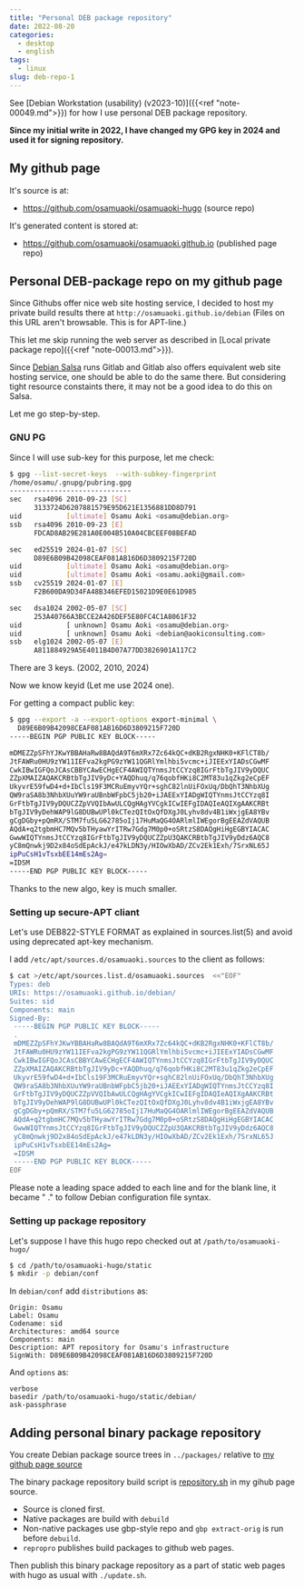 ```yaml
---
title: "Personal DEB package repository"
date: 2022-08-20
categories:
  - desktop
  - english
tags:
  - linux
slug: deb-repo-1
---
```


See [Debian Workstation (usability) (v2023-10)]({{<ref "note-00049.md">}}) for how I use personal DEB package repository.

**Since my initial write in 2022, I have changed my GPG key in 2024 and used it for signing repository.**

## My github page

It's source is at:

* https://github.com/osamuaoki/osamuaoki-hugo (source repo)

It's generated content is stored at:

* https://github.com/osamuaoki/osamuaoki.github.io (published page repo)

## Personal DEB-package repo on my github page

Since Githubs offer nice web site hosting service, I decided to host my private
build results there at `http://osamuaoki.github.io/debian` (Files on this URL
aren't browsable.  This is for APT-line.)

This let me skip running the web server as described in [Local private package
repo]({{<ref "note-00013.md">}}).

Since [Debian Salsa](http://salsa.debian.org) runs Gitlab and Gitlab also
offers equivalent web site hosting service, one should be able to do the same
there.  But considering tight resource constaints there, it may not be a good
idea to do this on Salsa.

Let me go step-by-step.

### GNU PG

Since I will use sub-key for this purpose, let me check:
```sh
$ gpg --list-secret-keys  --with-subkey-fingerprint
/home/osamu/.gnupg/pubring.gpg
------------------------------
sec   rsa4096 2010-09-23 [SC]
      3133724D6207881579E95D621E1356881DD8D791
uid           [ultimate] Osamu Aoki <osamu@debian.org>
ssb   rsa4096 2010-09-23 [E]
      FDCAD8AB29E281A0E004B510A04CBCEEF08BEFAD

sec   ed25519 2024-01-07 [SC]
      D89E6B09B42098CEAF081AB16D6D3809215F720D
uid           [ultimate] Osamu Aoki <osamu@debian.org>
uid           [ultimate] Osamu Aoki <osamu.aoki@gmail.com>
ssb   cv25519 2024-01-07 [E]
      F2B600DA9D34FA48B346EFED15021D9E0E61D985

sec   dsa1024 2002-05-07 [SC]
      253A40766A3BCCE2A426DEF5E80FC4C1A8061F32
uid           [ unknown] Osamu Aoki <osamu@debian.org>
uid           [ unknown] Osamu Aoki <debian@aokiconsulting.com>
ssb   elg1024 2002-05-07 [E]
      A811884929A5E4011B4D07A77DD3826901A117C2
```
There are 3 keys.  (2002, 2010, 2024)

Now we know keyid (Let me use 2024 one).

For getting a compact public key:

```sh
$ gpg --export -a --export-options export-minimal \
  D89E6B09B42098CEAF081AB16D6D3809215F720D
-----BEGIN PGP PUBLIC KEY BLOCK-----

mDMEZZpSFhYJKwYBBAHaRw8BAQdA9T6mXRx7Zc64kQC+dKB2RgxNHK0+KFlCT8b/
JtFAWRu0HU9zYW11IEFva2kgPG9zYW11QGRlYmlhbi5vcmc+iJIEExYIADsCGwMF
CwkIBwIGFQoJCAsCBBYCAwECHgECF4AWIQTYnmsJtCCYzq8IGrFtbTgJIV9yDQUC
ZZpXMAIZAQAKCRBtbTgJIV9yDc+YAQDhuq/q76qobfHKi8C2MT83u1qZkg2eCpEF
UkyvrE59fwD4+d+IbCls19F3MCRuEmyvYQr+sghC82lnUiFOxUq/DbQhT3NhbXUg
QW9raSA8b3NhbXUuYW9raUBnbWFpbC5jb20+iJAEExYIADgWIQTYnmsJtCCYzq8I
GrFtbTgJIV9yDQUCZZpVVQIbAwULCQgHAgYVCgkICwIEFgIDAQIeAQIXgAAKCRBt
bTgJIV9yDehWAP9lG8DUBwUPl0kCTezQItOxQfDXgJ0Lyhv8dv4B1iWxjgEA8YBv
gCgDGby+pQmRX/STM7fu5LG62785oIj17HuMaQG4OARlmlIWEgorBgEEAZdVAQUB
AQdA+q2tgbmHC7MQv5bTHyawYrITRw7Gdg7M0p0+oSRtzS8DAQgHiHgEGBYIACAC
GwwWIQTYnmsJtCCYzq8IGrFtbTgJIV9yDQUCZZpU3QAKCRBtbTgJIV9yDdz6AQC8
yC8mQnwkj9D2x84oSdEpAckJ/e47kLDN3y/HIOwXbAD/ZCv2Ek1Exh/7SrxNL65J
ipPuCsH1vTsxbEE14mEs2Ag=
=IDSM
-----END PGP PUBLIC KEY BLOCK-----
```
Thanks to the new algo, key is much smaller.

### Setting up secure-APT cliant

Let's use DEB822-STYLE FORMAT as explained in sources.list(5) and avoid using
deprecated apt-key mechanism.

I add `/etc/apt/sources.d/osamuaoki.sources` to the client as follows:

```sh
$ cat >/etc/apt/sources.list.d/osamuaoki.sources  <<"EOF"
Types: deb
URIs: https://osamuaoki.github.io/debian/
Suites: sid
Components: main
Signed-By:
 -----BEGIN PGP PUBLIC KEY BLOCK-----
 .
 mDMEZZpSFhYJKwYBBAHaRw8BAQdA9T6mXRx7Zc64kQC+dKB2RgxNHK0+KFlCT8b/
 JtFAWRu0HU9zYW11IEFva2kgPG9zYW11QGRlYmlhbi5vcmc+iJIEExYIADsCGwMF
 CwkIBwIGFQoJCAsCBBYCAwECHgECF4AWIQTYnmsJtCCYzq8IGrFtbTgJIV9yDQUC
 ZZpXMAIZAQAKCRBtbTgJIV9yDc+YAQDhuq/q76qobfHKi8C2MT83u1qZkg2eCpEF
 UkyvrE59fwD4+d+IbCls19F3MCRuEmyvYQr+sghC82lnUiFOxUq/DbQhT3NhbXUg
 QW9raSA8b3NhbXUuYW9raUBnbWFpbC5jb20+iJAEExYIADgWIQTYnmsJtCCYzq8I
 GrFtbTgJIV9yDQUCZZpVVQIbAwULCQgHAgYVCgkICwIEFgIDAQIeAQIXgAAKCRBt
 bTgJIV9yDehWAP9lG8DUBwUPl0kCTezQItOxQfDXgJ0Lyhv8dv4B1iWxjgEA8YBv
 gCgDGby+pQmRX/STM7fu5LG62785oIj17HuMaQG4OARlmlIWEgorBgEEAZdVAQUB
 AQdA+q2tgbmHC7MQv5bTHyawYrITRw7Gdg7M0p0+oSRtzS8DAQgHiHgEGBYIACAC
 GwwWIQTYnmsJtCCYzq8IGrFtbTgJIV9yDQUCZZpU3QAKCRBtbTgJIV9yDdz6AQC8
 yC8mQnwkj9D2x84oSdEpAckJ/e47kLDN3y/HIOwXbAD/ZCv2Ek1Exh/7SrxNL65J
 ipPuCsH1vTsxbEE14mEs2Ag=
 =IDSM
 -----END PGP PUBLIC KEY BLOCK-----
EOF
```

Please note a leading space added to each line and for the blank line, it
became " ." to follow Debian configuration file syntax.

### Setting up package repository

Let's suppose I have this hugo repo checked out at `/path/to/osamuaoki-hugo/`

```sh
$ cd /path/to/osamuaoki-hugo/static
$ mkdir -p debian/conf
```

In `debian/conf` add `distributions` as:

```
Origin: Osamu
Label: Osamu
Codename: sid
Architectures: amd64 source
Components: main
Description: APT repository for Osamu's infrastructure
SignWith: D89E6B09B42098CEAF081AB16D6D3809215F720D
```

And `options` as:

```
verbose
basedir /path/to/osamuaoki-hugo/static/debian/
ask-passphrase
```

## Adding personal binary package repository

You create Debian package source trees in `../packages/` relative to
[my github page source](https://github.com/osamuaoki/osamuaoki-hugo)

The binary package repository build script is [repository.sh](https://github.com/osamuaoki/osamuaoki-hugo/blob/main/repository.sh) in my gihub page source.
* Source is cloned first.
* Native packages are build with `debuild`
* Non-native packages use gbp-style repo and `gbp extract-orig` is run before
  `debuild`.
* `repropro` publishes build packages to github web pages.

Then publish this binary package repository as a part of static web pages with hugo as usual with `./update.sh`.

<!-- vim: set sw=2 sts=2 ai si et tw=79 ft=markdown: -->
